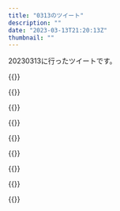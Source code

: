 ```yaml
---
title: "0313のツイート"
description: ""
date: "2023-03-13T21:20:13Z"
thumbnail: ""
---
```

20230313に行ったツイートです。
<!--more-->
{{<tweetlike text="金曜休みにして仮面ライダー最速見に行けなくもないけど、今更そうするのもあれだし、土曜でいいか" screenname="jme/k.h (@JME_KH)" url="https://twitter.com/JME_KH/status/1635063404338753536?ref_src=twsrc%5Etfw" date="March 12 2023">}}

{{<tweetlike text="職業選択の自由" screenname="jme/k.h (@JME_KH)" url="https://twitter.com/JME_KH/status/1635082595603206144?ref_src=twsrc%5Etfw" date="March 12 2023">}}

{{<tweetlike text="移植が今の感じだとトロッコ切り替えるより確実な感じがしないのが多少話を面倒にしてそうだな" screenname="jme/k.h (@JME_KH)" url="https://twitter.com/JME_KH/status/1635124449367449601?ref_src=twsrc%5Etfw" date="March 12 2023">}}

{{<tweetlike text="ジェットリーかなんかのザ・ワンのイメージがあるから見る気は無かったけど、ここまでいろいろ取るなら見るか？\nなんかミーハー的な感じなのとアカデミー賞取るような作品と自分の相性がいいのかってところと" screenname="jme/k.h (@JME_KH)" url="https://twitter.com/JME_KH/status/1635130383925919750?ref_src=twsrc%5Etfw" date="March 13 2023">}}

{{<tweetlike text="変な映画らしいから全く合わないことはないだろうけど" screenname="jme/k.h (@JME_KH)" url="https://twitter.com/JME_KH/status/1635131243628236801?ref_src=twsrc%5Etfw" date="March 13 2023">}}

{{<tweetlike text="3週間でクリアする必要があるか\n時間取れないからちょっと厳しい気がするな\nまあ、エグゼの方はすぐにクリアする必要のあるゲームじゃないからいいか、対戦とかもする気は基本的にないし\nクリアできなかった1のリベンジの面が強い" screenname="jme/k.h (@JME_KH)" url="https://twitter.com/JME_KH/status/1635233534989459456?ref_src=twsrc%5Etfw" date="March 13 2023">}}

{{<tweetlike text="友達か同年齢のはとこあたりにスカルマンV3をもらったけどその辺のナビチップだより過ぎてマジックマンをほぼ突破できなかったんだよなあ。その後のドリームウイルスも\nあの状況はゼニー集めてHPとバスターを強化する必要があったけど、当時はまだゲームが下手だった" screenname="jme/k.h (@JME_KH)" url="https://twitter.com/JME_KH/status/1635234316363108352?ref_src=twsrc%5Etfw" date="March 13 2023">}}

{{<tweetlike text="一也と一人先生の見分けがつくようになった" screenname="jme/k.h (@JME_KH)" url="https://twitter.com/JME_KH/status/1635268601170259975?ref_src=twsrc%5Etfw" date="March 13 2023">}}

{{<tweetlike text="自分はベヨネッタのコンボルートを覚えられない人間だからそういうタイプのゲームは向いてないか\nモーション見きったりは嫌いじゃないはず" screenname="jme/k.h (@JME_KH)" url="https://twitter.com/JME_KH/status/1635295960015450118?ref_src=twsrc%5Etfw" date="March 13 2023">}}

